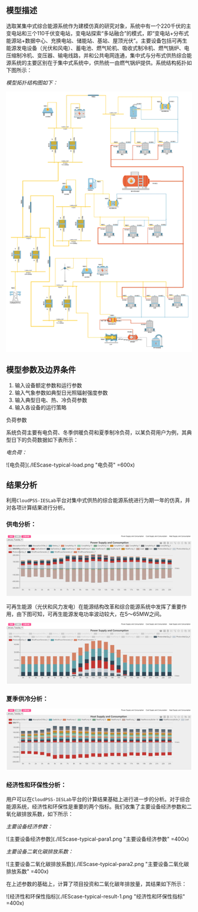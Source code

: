 

## 模型描述

选取某集中式综合能源系统作为建模仿真的研究对象，系统中有一个220千伏的主变电站和三个110千伏变电站，变电站探索“多站融合”的模式，即“变电站+分布式能源站+数据中心、充换电站、储能站、基站、屋顶光伏”。主要设备包括可再生能源发电设备（光伏和风电）、蓄电池、燃气轮机、吸收式制冷机、燃气锅炉、电压缩制冷机、变压器、输电线路，并和公共电网连通，集中式与分布式供热综合能源系统的主要区别在于集中式系统中，供热统一由燃气锅炉提供。系统结构拓扑如下图所示：

*模型拓扑结构图如下：*

![拓扑结构图](./Thesis-IESlab-Centralized.png "拓扑结构图")


## 模型参数及边界条件

1. 输入设备额定参数和运行参数
2. 输入气象参数如典型日光照辐射强度参数
3. 输入典型日电、热、冷负荷参数
4. 输入各设备的运行策略

负荷参数

系统负荷主要有电负荷、冬季供暖负荷和夏季制冷负荷，以某负荷用户为例，其典型日下的负荷数据如下表所示：

*电负荷：*

![电负荷](./IEScase-typical-load.png "电负荷" =600x)

## 结果分析

利用`CloudPSS-IESLab`平台对集中式供热的综合能源系统进行为期一年的仿真，并对各项计算结果进行分析。

### 供电分析：

![某典型日的供用电能源供需构成图](./Thesis-IESlab-Distributed-result-1.png "某典型日的供用电能源供需构成图")

可再生能源（光伏和风力发电）在能源结构改革和综合能源系统中发挥了重要作用，由下图可知，可再生能源发电功率波动较大，在5～65MW之间。

![可再生能源供需图](./Thesis-IESlab-Distributed-result-Renewable-6.png "可再生能源供需图")

### 夏季供冷分析：

![集中式综合能源系统供冷结果](./Thesis-IESlab-Distributed-result-3.png "集中式综合能源系统供冷结果")

### 经济性和环保性分析：

用户可以在`CloudPSS-IESLab`平台的计算结果基础上进行进一步的分析。对于综合能源系统，经济性和环保性是重要的两个指标。我们收集了主要设备经济参数和二氧化碳排放系数，如下所示：

*主要设备经济参数：*

![主要设备经济参数](./IEScase-typical-para1.png "主要设备经济参数" =400x)

*主要设备二氧化碳排放系数：*

![主要设备二氧化碳排放系数](./IEScase-typical-para2.png "主要设备二氧化碳排放系数" =400x)

在上述参数的基础上，计算了项目投资和二氧化碳年排放量，其结果如下所示：

![经济性和环保性指标](./IEScase-typical-result-1.png "经济性和环保性指标" =400x)